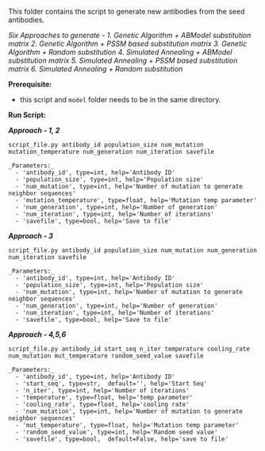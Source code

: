 This folder contains the script to generate new antibodies from the seed antibodies. 

_Six Approaches to generate - 
                    1. Genetic Algorithm + ABModel substitution matrix
                    2. Genetic Algorithm + PSSM based substitution matrix
                    3. Genetic Algorithm + Random substitution
                    4. Simulated Annealing + ABModel substitution matrix
                    5. Simulated Annealing + PSSM based substitution matrix
                    6. Simulated Annealing + Random substitution_

**Prerequisite:** 
  - this script and `model` folder needs to be in the same directory.

**Run Script:**

**_Approach - 1, 2_**

`script_file.py antibody_id population_size num_mutation mutation_temperature num_generation num_iteration savefile` 

    _Parameters:_ 
      - 'antibody_id', type=int, help='Antibody ID' 
      - 'population_size', type=int, help='Population size'  
      - 'num_mutation', type=int, help='Number of mutation to generate neighbor sequences' 
      - 'mutation_temperature', type=float, help='Mutation temp parameter' 
      - 'num_generation', type=int, help='Number of generation' 
      - 'num_iteration', type=int, help='Number of iterations' 
      - 'savefile', type=bool, help='Save to file' 

**_Approach - 3_**

`script_file.py antibody_id population_size num_mutation num_generation num_iteration savefile` 

    _Parameters:_ 
      - 'antibody_id', type=int, help='Antibody ID' 
      - 'population_size', type=int, help='Population size'  
      - 'num_mutation', type=int, help='Number of mutation to generate neighbor sequences' 
      - 'num_generation', type=int, help='Number of generation' 
      - 'num_iteration', type=int, help='Number of iterations' 
      - 'savefile', type=bool, help='Save to file' 

**_Approach - 4,5,6_**

`script_file.py antibody_id start_seq n_iter temperature cooling_rate num_mutation mut_temperature random_seed_value savefile`  

    _Parameters:_ 
      - 'antibody_id', type=int, help='Antibody ID'  
      - 'start_seq', type=str,  default='', help='Start Seq'  
      - 'n_iter', type=int, help='Number of iterations' 
      - 'temperature', type=float, help='temp parameter' 
      - 'cooling_rate', type=float, help='cooling rate' 
      - 'num_mutation', type=int, help='Number of mutation to generate neighbor sequences' 
      - 'mut_temperature', type=float, help='Mutation temp parameter' 
      - 'random_seed_value', type=int, help='Random seed value'  
      - 'savefile', type=bool,  default=False, help='save to file'



    
